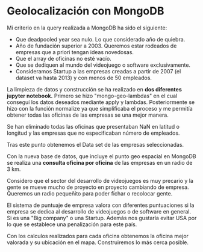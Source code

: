# Geolocalización con MongoDB

Mi criterio en la query realizada a MongoDB ha sido el siguiente:
* Que deadpooled year sea nulo. Lo que considerado año de quiebra.
* Año de fundación superior a 2003. Queremos estar rodeados de empresas que a priori tengan ideas novedosas.
* Que el array de oficinas no esté vacío.
* Que se dediquen al mundo del videojuego o software exclusivamente.
* Consideramos Startup a las empresas creadas a partir de 2007 (el dataset va hasta 2013) y con menos de 50 empleados.

La limpieza de datos y construcción se ha realizado en **dos diferentes jupyter notebook.**
Primero se hizo "mongo-geo-lambdas" en el cual conseguí los datos deseados mediante apply y lambdas.
Posteriormente se hizo con la función normalize ya que simplificaba el proceso y me permitía obtener todas las oficinas de las empresas se una  mejor manera.

Se han eliminado todas las oficinas que presentaban NaN en latitud o longitud y las empresas que no especificaban número de empleados.

Tras este punto obtenemos el Data set de las empresas seleccionadas.

Con la nueva base de datos, que incluye el punto geo espacial en MongoDB se realiza una **consulta oficina por oficina** de las empresas en un radio de 3 km.

Considero que el sector del desarrollo de videojuegos es muy precario y la gente se mueve mucho de proyecto en proyecto cambiando de empresa. Queremos un radio pequeñito para poder fichar o recolocar gente.

El sistema de puntuaje de empresa valora con diferentes puntuaciones si la empresa se dedica al desarrollo de videojuegos o de software en general.
Si es una "Big company" o una Startup. Además nos gustaría evitar USA por lo que se establece una penalización para este país.

Con los calculos realizados para cada oficina obtenemos la oficina mejor valorada y su ubicación en el mapa. Construiremos lo más cerca posible.